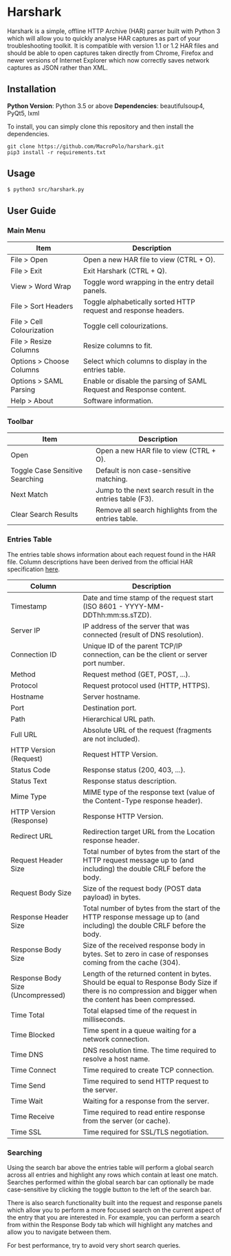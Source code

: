 # Harshark

Harshark is a simple, offline HTTP Archive (HAR) parser built with Python 3 which will allow you to 
quickly analyse HAR captures as part of your troubleshooting toolkit. It is compatible with version 
1.1 or 1.2 HAR files and should be able to open captures taken directly from Chrome, Firefox and 
newer versions of Internet Explorer which now correctly saves network captures as JSON rather than XML.

## Installation

**Python Version**: Python 3.5 or above
**Dependencies**: beautifulsoup4, PyQt5, lxml

To install, you can simply clone this repository and then install the dependencies.
```
git clone https://github.com/MacroPolo/harshark.git
pip3 install -r requirements.txt
```

## Usage
```bash
$ python3 src/harshark.py
```
## User Guide

### Main Menu

| Item  | Description |
| ------------- | ------------- |
| File > Open  | Open a new HAR file to view (CTRL + O).  |
| File > Exit  | Exit Harshark (CTRL + Q).  |
| View > Word Wrap  | Toggle word wrapping in the entry detail panels.  |
| File > Sort Headers  | Toggle alphabetically sorted HTTP request and response headers.  |
| File > Cell Colourization  | Toggle cell colourizations.  |
| File > Resize Columns  | Resize columns to fit.  |
| Options > Choose Columns  | Select which columns to display in the entries table.  |
| Options > SAML Parsing  | Enable or disable the parsing of SAML Request and Response content.  |
| Help > About | Software information.  |

### Toolbar

| Item  | Description |
| ------------- | ------------- |
| Open  | Open a new HAR file to view (CTRL + O).  |
| Toggle Case Sensitive Searching  | Default is non case-sensitive matching.  |
| Next Match  | Jump to the next search result in the entries table (F3).  |
| Clear Search Results  | Remove all search highlights from the entries table.  |

### Entries Table

The entries table shows information about each request found in the HAR file. Column descriptions have been derived from the official HAR specification [here](http://www.softwareishard.com/blog/har-12-spec/#response).

| Column  | Description |
| ------------- | ------------- |
| Timestamp  | Date and time stamp of the request start (ISO 8601 - YYYY-MM-DDThh:mm:ss.sTZD).  |
| Server IP  | IP address of the server that was connected (result of DNS resolution).  |
| Connection ID  | Unique ID of the parent TCP/IP connection, can be the client or server port number.  |
| Method  | Request method (GET, POST, ...).  |
| Protocol  | Request protocol used (HTTP, HTTPS).  |
| Hostname  | Server hostname.  |
| Port  | Destination port.  |
| Path  | Hierarchical URL path.  |
| Full URL  | Absolute URL of the request (fragments are not included).  |
| HTTP Version (Request) | Request HTTP Version.  |
| Status Code  | Response status (200, 403, ...).  |
| Status Text  | Response status description.  |
| Mime Type  | MIME type of the response text (value of the Content-Type response header).  |
| HTTP Version (Response) | Response HTTP Version.  |
| Redirect URL | Redirection target URL from the Location response header.  |
| Request Header Size  | Total number of bytes from the start of the HTTP request message up to (and including) the double CRLF before the body.  |
| Request Body Size  | Size of the request body (POST data payload) in bytes.  |
| Response Header Size  | Total number of bytes from the start of the HTTP response message up to (and including) the double CRLF before the body.  |
| Response Body Size  | Size of the received response body in bytes. Set to zero in case of responses coming from the cache (304).  |
| Response Body Size (Uncompressed)  | Length of the returned content in bytes. Should be equal to Response Body Size if there is no compression and bigger when the content has been compressed.  |
| Time Total  | Total elapsed time of the request in milliseconds.  |
| Time Blocked  | Time spent in a queue waiting for a network connection.  |
| Time DNS  | DNS resolution time. The time required to resolve a host name.  |
| Time Connect  | Time required to create TCP connection.  |
| Time Send  | Time required to send HTTP request to the server.  |
| Time Wait  | Waiting for a response from the server.  |
| Time Receive  | Time required to read entire response from the server (or cache).  |
| Time SSL  | Time required for SSL/TLS negotiation.  |

### Searching

Using the search bar above the entries table will perform a global search across all entries and 
highlight any rows which contain at least one match. Searches performed within the global search 
bar can optionally be made case-sensitive by clicking the toggle button to the left of the search 
bar.

There is also search functionality built into the request and response panels which allow you to 
perform a more focused search on the current aspect of the entry that you are interested in. For 
example, you can perform a search from within the Response Body tab which will highlight any 
matches and allow you to navigate between them.

For best performance, try to avoid very short search queries.